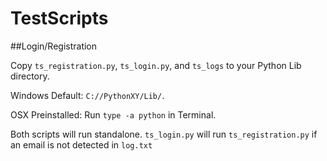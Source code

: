 TestScripts
===========

##Login/Registration

Copy `ts_registration.py`, `ts_login.py`, and `ts_logs` to your Python Lib directory. 

Windows Default: `C://PythonXY/Lib/`.

OSX Preinstalled: Run `type -a python` in Terminal.

Both scripts will run standalone. `ts_login.py` will run `ts_registration.py` if an email is not detected in `log.txt`
